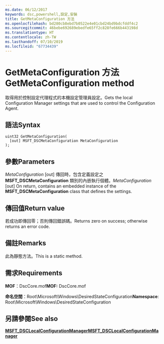 ```yaml
---
ms.date: 06/12/2017
keywords: dsc,powershell,設定,安裝
title: GetMetaConfiguration 方法
ms.openlocfilehash: bd280cb8ebd7b0522e4e01cbd24bd9bdcfddf4c2
ms.sourcegitcommit: 46bebe692689ebedfe65ff2c828fe666b443198d
ms.translationtype: HT
ms.contentlocale: zh-TW
ms.lasthandoff: 07/10/2019
ms.locfileid: "67734439"
---
```

# <a name="getmetaconfiguration-method"></a><span data-ttu-id="cbd8a-103">GetMetaConfiguration 方法</span><span class="sxs-lookup"><span data-stu-id="cbd8a-103">GetMetaConfiguration method</span></span>

<span data-ttu-id="cbd8a-104">取得用於控制設定代理程式的本機設定管理員設定。</span><span class="sxs-lookup"><span data-stu-id="cbd8a-104">Gets the local Configuration Manager settings that are used to control the Configuration Agent.</span></span>

## <a name="syntax"></a><span data-ttu-id="cbd8a-105">語法</span><span class="sxs-lookup"><span data-stu-id="cbd8a-105">Syntax</span></span>

```mof
uint32 GetMetaConfiguration(
  [out] MSFT_DSCMetaConfiguration MetaConfiguration
);
```

## <a name="parameters"></a><span data-ttu-id="cbd8a-106">參數</span><span class="sxs-lookup"><span data-stu-id="cbd8a-106">Parameters</span></span>

<span data-ttu-id="cbd8a-107">*MetaConfiguration* \[out\] 傳回時，包含定義設定之 **MSFT_DSCMetaConfiguration** 類別的內嵌執行個體。</span><span class="sxs-lookup"><span data-stu-id="cbd8a-107">*MetaConfiguration* \[out\] On return, contains an embedded instance of the **MSFT_DSCMetaConfiguration** class that defines the settings.</span></span>

## <a name="return-value"></a><span data-ttu-id="cbd8a-108">傳回值</span><span class="sxs-lookup"><span data-stu-id="cbd8a-108">Return value</span></span>

<span data-ttu-id="cbd8a-109">若成功即傳回零；否則傳回錯誤碼。</span><span class="sxs-lookup"><span data-stu-id="cbd8a-109">Returns zero on success; otherwise returns an error code.</span></span>

## <a name="remarks"></a><span data-ttu-id="cbd8a-110">備註</span><span class="sxs-lookup"><span data-stu-id="cbd8a-110">Remarks</span></span>

<span data-ttu-id="cbd8a-111">此為靜態方法。</span><span class="sxs-lookup"><span data-stu-id="cbd8a-111">This is a static method.</span></span>

## <a name="requirements"></a><span data-ttu-id="cbd8a-112">需求</span><span class="sxs-lookup"><span data-stu-id="cbd8a-112">Requirements</span></span>

<span data-ttu-id="cbd8a-113">**MOF**：DscCore.mof</span><span class="sxs-lookup"><span data-stu-id="cbd8a-113">**MOF:** DscCore.mof</span></span>

<span data-ttu-id="cbd8a-114">**命名空間**：Root\Microsoft\Windows\DesiredStateConfiguration</span><span class="sxs-lookup"><span data-stu-id="cbd8a-114">**Namespace**: Root\Microsoft\Windows\DesiredStateConfiguration</span></span>

## <a name="see-also"></a><span data-ttu-id="cbd8a-115">另請參閱</span><span class="sxs-lookup"><span data-stu-id="cbd8a-115">See also</span></span>

[<span data-ttu-id="cbd8a-116">**MSFT_DSCLocalConfigurationManager**</span><span class="sxs-lookup"><span data-stu-id="cbd8a-116">**MSFT_DSCLocalConfigurationManager**</span></span>](msft-dsclocalconfigurationmanager.md)
